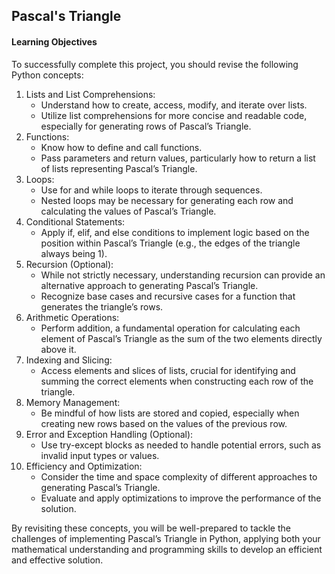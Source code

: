 ## Pascal's Triangle
<h4>Learning Objectives</h4>
<p>To successfully complete this project, you should revise the following Python concepts:</p>
<ol>
<li>Lists and List Comprehensions:
<ul>
<li>
Understand how to create, access, modify, and iterate over lists.</li>
<li>Utilize list comprehensions for more concise and readable code, especially for generating rows of Pascal’s Triangle.</li>
</ul></li>
<li>Functions:
<ul>
<li>
Know how to define and call functions.</li>
<li>Pass parameters and return values, particularly how to return a list of lists representing Pascal’s Triangle.</li></ul></li>
<li>Loops:
<ul>
<li>
Use for and while loops to iterate through sequences.</li>
<li>Nested loops may be necessary for generating each row and calculating the values of Pascal’s Triangle.</li></ul></li>
<li>Conditional Statements:
<ul>
<li>
Apply if, elif, and else conditions to implement logic based on the position within Pascal’s Triangle (e.g., the edges of the triangle always being 1).</li></ul></li>
<li>Recursion (Optional):
<ul>
<li>
While not strictly necessary, understanding recursion can provide an alternative approach to generating Pascal’s Triangle.</li>
<li>Recognize base cases and recursive cases for a function that generates the triangle’s rows.</li></ul></li>
<li>Arithmetic Operations:
<ul>
<li>
Perform addition, a fundamental operation for calculating each element of Pascal’s Triangle as the sum of the two elements directly above it.</li></ul></li>
<li>Indexing and Slicing:
<ul>
<li>
Access elements and slices of lists, crucial for identifying and summing the correct elements when constructing each row of the triangle.</li></ul></li>
<li>Memory Management:
<ul>
<li>
Be mindful of how lists are stored and copied, especially when creating new rows based on the values of the previous row.</li></ul></li>
<li>Error and Exception Handling (Optional):
<ul>
<li>
Use try-except blocks as needed to handle potential errors, such as invalid input types or values.</li></ul></li>
<li>Efficiency and Optimization:
<ul>
<li>
Consider the time and space complexity of different approaches to generating Pascal’s Triangle.</li>
<li>Evaluate and apply optimizations to improve the performance of the solution.</li></ul></li>
</ol>
<p>By revisiting these concepts, you will be well-prepared to tackle the challenges of implementing Pascal’s Triangle in Python, applying both your mathematical understanding and programming skills to develop an efficient and effective solution.</p>